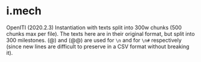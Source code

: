 # i.mech

OpenITI (2020.2.3) Instantiation with texts split into 300w chunks (500 chunks max per file). The texts here are in their original format, but split into 300 milestones. (@) and (@@) are used for `\n` and for `\n#` respectively (since new lines are difficult to preserve in a CSV format without breaking it).
